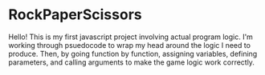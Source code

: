 # RockPaperScissors

Hello! This is my first javascript project involving actual program logic.  I'm working through psuedocode to wrap my head around the logic I need to produce.  Then, by going function by function, assigning variables, defining parameters, and calling arguments to make the game logic work correctly.  